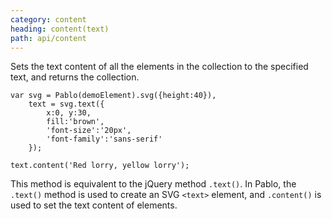 ```yaml
---
category: content
heading: content(text)
path: api/content
---
```



Sets the text content of all the elements in the collection to the specified text, and returns the collection.

    var svg = Pablo(demoElement).svg({height:40}),
        text = svg.text({
            x:0, y:30,
            fill:'brown',
            'font-size':'20px',
            'font-family':'sans-serif'
        });

    text.content('Red lorry, yellow lorry');

This method is equivalent to the jQuery method `.text()`. In Pablo, the `.text()` method is used to create an SVG `<text>` element, and `.content()` is used to set the text content of elements.
